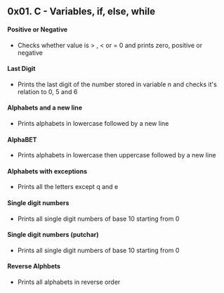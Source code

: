 ## 0x01. C - Variables, if, else, while

#### Positive or Negative
- Checks whether value is > , < or = 0 and prints zero, positive or negative

#### Last Digit
- Prints the last digit of the number stored in variable n and checks it's relation to 0, 5 and 6

#### Alphabets and a new line
- Prints alphabets in lowercase followed by a new line

#### AlphaBET
- Prints alphabets in lowercase then uppercase followed by a new line

#### Alphabets with exceptions
- Prints all the letters except q and e

#### Single digit numbers
- Prints all single digit numbers of base 10 starting from 0

#### Single digit numbers (putchar)
- Prints all single digit numbers of base 10 starting from 0

#### Reverse Alphbets
- Prints all alphabets in reverse order